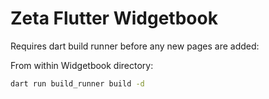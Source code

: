# Zeta Flutter Widgetbook

Requires dart build runner before any new pages are added:

From within Widgetbook directory:

```sh
dart run build_runner build -d
```
